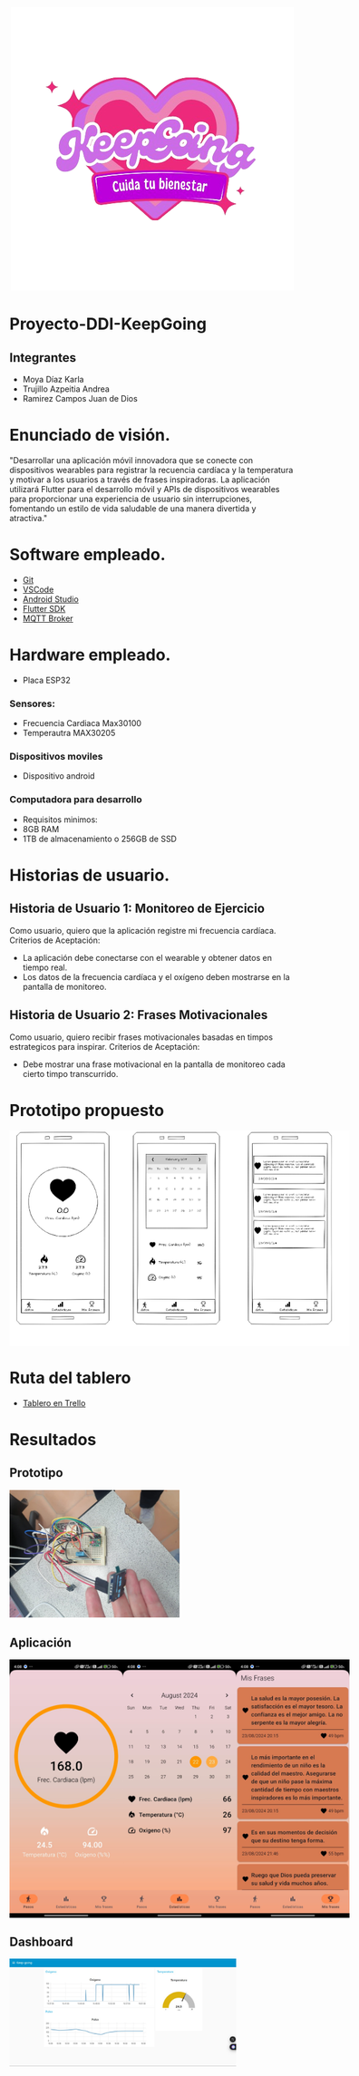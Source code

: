 <p align="center">
  <img src="LogoKeepGoing.png" alt="LogoKeepGoing" />
</p>


# Proyecto-DDI-KeepGoing
## Integrantes
- Moya Díaz Karla
- Trujillo Azpeitia Andrea
- Ramirez Campos Juan de Dios

# Enunciado de visión.
"Desarrollar una aplicación móvil innovadora que se conecte con dispositivos wearables para registrar la recuencia cardíaca y la temperatura y motivar a los usuarios a través de frases inspiradoras. La aplicación utilizará Flutter para el desarrollo móvil y APIs de dispositivos wearables para proporcionar una experiencia de usuario sin interrupciones, fomentando un estilo de vida saludable de una manera divertida y atractiva."

# Software empleado.
- [Git](https://git-scm.com) 
- [VSCode](https://code.visualstudio.com/)
- [Android Studio](https://developer.android.com/studio?hl=es-419)
- [Flutter SDK](https://docs.flutter.dev/get-started/install)
- [MQTT Broker](https://mosquitto.org)

  
# Hardware empleado.
- Placa ESP32
### Sensores:
- Frecuencia Cardiaca Max30100
- Temperautra MAX30205

### Dispositivos moviles 
- Dispositivo android
### Computadora para desarrollo
- Requisitos minimos:
- 8GB RAM
- 1TB de almacenamiento o 256GB de SSD

# Historias de usuario.
  
## Historia de Usuario 1: Monitoreo de Ejercicio
Como usuario, quiero que la aplicación registre mi frecuencia cardíaca.
    Criterios de Aceptación:
- La aplicación debe conectarse con el wearable y obtener datos en tiempo real.
- Los datos de la frecuencia cardíaca y el oxígeno deben mostrarse en la pantalla de monitoreo.
  
## Historia de Usuario 2: Frases Motivacionales
Como usuario, quiero recibir frases motivacionales basadas en timpos estrategicos para inspirar.
    Criterios de Aceptación:
- Debe mostrar una frase motivacional en la pantalla de monitoreo cada cierto timpo transcurrido. 

# Prototipo propuesto 
<div style="display: flex; justify-content: space-between;">
  <img src="Page_1.png" width="200" />
  <img src="Page_2.png" width="200" />
  <img src="Page_3.png" width="200" />
</div>

# Ruta del tablero
- [Tablero en Trello](https://trello.com/invite/b/Xq6jTaFR/ATTI21a09b24e08dbf764fb0d385649f96dcD42161E3/keep-going)

# Resultados
## Prototipo
<img src="001.jpeg" width="300" />

## Aplicación
<div style="display: flex; justify-content: space-between;">
  <img src="003.jpeg" width="200" >
  <img src="002.jpeg" width="200" >
  <img src="004.jpeg" width="200" >
</div>


## Dashboard
<img src="005.jpeg" width="400" />
